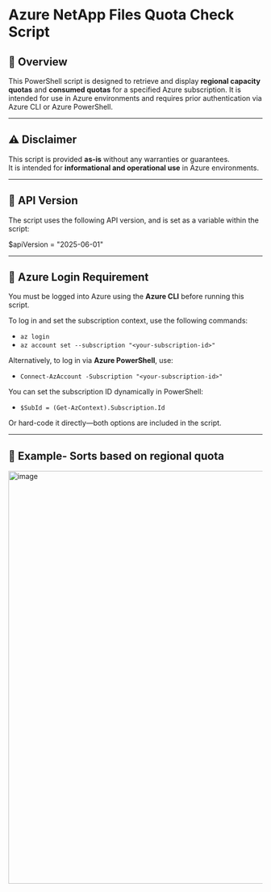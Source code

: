 
# Azure NetApp Files Quota Check Script

## 📄 Overview

This PowerShell script is designed to retrieve and display **regional capacity quotas** and **consumed quotas** for a specified Azure subscription. It is intended for use in Azure environments and requires prior authentication via Azure CLI or Azure PowerShell.

---

## ⚠️ Disclaimer

This script is provided **as-is** without any warranties or guarantees.  
It is intended for **informational and operational use** in Azure environments.

---

## 🔧 API Version

The script uses the following API version, and is set as a variable within the script:


$apiVersion = "2025-06-01"

---

## 🔐 Azure Login Requirement

You must be logged into Azure using the **Azure CLI** before running this script.

To log in and set the subscription context, use the following commands:

- `az login`
- `az account set --subscription "<your-subscription-id>"`

Alternatively, to log in via **Azure PowerShell**, use:

- `Connect-AzAccount -Subscription "<your-subscription-id>"`

You can set the subscription ID dynamically in PowerShell:

- `$SubId = (Get-AzContext).Subscription.Id`

Or hard-code it directly—both options are included in the script.

---
 ## 🔧 Example- Sorts based on regional quota
 
<img width="2582" height="819" alt="image" src="https://github.com/user-attachments/assets/7cfe080f-896a-4f94-a554-0a3e495c251a" />


